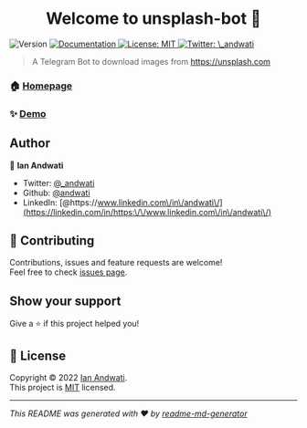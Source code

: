 <h1 align="center">Welcome to unsplash-bot 👋</h1>
<p>
  <img alt="Version" src="https://img.shields.io/badge/version-0.1.0-blue.svg?cacheSeconds=2592000" />
  <a href="https://github.com/andwati/unsplash-bot/blob/main/README.md" target="_blank">
    <img alt="Documentation" src="https://img.shields.io/badge/documentation-yes-brightgreen.svg" />
  </a>
  <a href="https://github.com/andwati/unsplash-bot/blob/main/LICENSE" target="_blank">
    <img alt="License: MIT" src="https://img.shields.io/badge/License-MIT-yellow.svg" />
  </a>
  <a href="https://twitter.com/\_andwati" target="_blank">
    <img alt="Twitter: \_andwati" src="https://img.shields.io/twitter/follow/\_andwati.svg?style=social" />
  </a>
</p>

> A Telegram Bot to download images from https://unsplash.com

### 🏠 [Homepage](https://github.com/andwati/unsplash-bot/)

### ✨ [Demo](https://t.me/miraxisbot)

## Author

👤 **Ian Andwati**

* Twitter: [@\_andwati](https://twitter.com/\_andwati)
* Github: [@andwati](https://github.com/andwati)
* LinkedIn: [@https:\/\/www.linkedin.com\/in\/andwati\/](https://linkedin.com/in/https:\/\/www.linkedin.com\/in\/andwati\/)

## 🤝 Contributing

Contributions, issues and feature requests are welcome!<br />Feel free to check [issues page](https://github.com/andwati/unsplash-bot/issues). 

## Show your support

Give a ⭐️ if this project helped you!

## 📝 License

Copyright © 2022 [Ian Andwati](https://github.com/andwati).<br />
This project is [MIT](https://github.com/andwati/unsplash-bot/blob/main/LICENSE) licensed.

***
_This README was generated with ❤️ by [readme-md-generator](https://github.com/kefranabg/readme-md-generator)_
